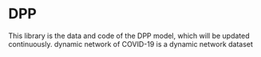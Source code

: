 # DPP
This library is the data and code of the DPP model, which will be updated continuously.
dynamic network of COVID-19 is a dynamic network dataset
